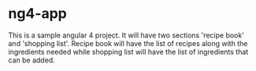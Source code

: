 # ng4-app
This is a sample angular 4 project. It will have two sections 'recipe book' and 'shopping list'. Recipe book will have the list of recipes along with the ingredients needed while shopping list will have the list of ingredients that can be added.    
